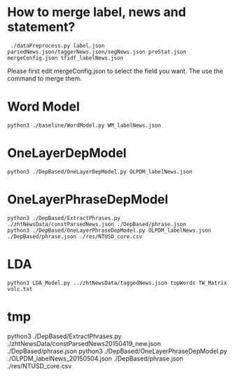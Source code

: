 
How to merge label, news and statement?
===================
     ./dataPreprocess.py label.json parsedNews.json/taggerNews.json/segNews.json preStat.json mergeConfig.json tfidf_labelNews.json

Please first edit mergeConfig.json to select the field you want. The use the command to merge them.



Word Model
==================
    python3 ./baseline/WordModel.py WM_labelNews.json

OneLayerDepModel
==================
    python3 ./DepBased/OneLayerDepModel.py OLPDM_labelNews.json

OneLayerPhraseDepModel 
==================
    python3 ./DepBased/ExtractPhrases.py ./zhtNewsData/constParsedNews.json ./DepBased/phrase.json
    python3 ./DepBased/OneLayerPhraseDepModel.py OLPDM_labelNews.json ./DepBased/phrase.json ./res/NTUSD_core.csv





LDA
==================
    python3 LDA_Model.py ../zhtNewsData/taggedNews.json topWords TW_Matrix volc.txt


tmp
==================
python3 ./DepBased/ExtractPhrases.py ./zhtNewsData/constParsedNews20150419_new.json ./DepBased/phrase.json
python3 ./DepBased/OneLayerPhraseDepModel.py ./OLPDM_labelNews_20150504.json ./DepBased/phrase.json ./res/NTUSD_core.csv
